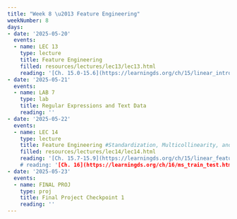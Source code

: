 ```yaml
---
title: "Week 8 \u2013 Feature Engineering"
weekNumber: 8
days:
- date: '2025-05-20'
  events:
  - name: LEC 13
    type: lecture
    title: Feature Engineering
    filled: resources/lectures/lec13/lec13.html
    reading: '[Ch. 15.0-15.6](https://learningds.org/ch/15/linear_intro.html)'
- date: '2025-05-21'
  events:
  - name: LAB 7
    type: lab
    title: Regular Expressions and Text Data
    reading: ''
- date: '2025-05-22'
  events:
  - name: LEC 14
    type: lecture
    title: Feature Engineering #Standardization, Multicollinearity, and Generalization
    filled: resources/lectures/lec14/lec14.html
    reading: '[Ch. 15.7-15.9](https://learningds.org/ch/15/linear_feature_eng.html)
    # reading: '[Ch. 16](https://learningds.org/ch/16/ms_train_test.html), [17.6](https://learningds.org/ch/17/inf_pred_gen_prob.html)'
- date: '2025-05-23'
  events:
  - name: FINAL PROJ
    type: proj
    title: Final Project Checkpoint 1
    reading: ''
---
```


